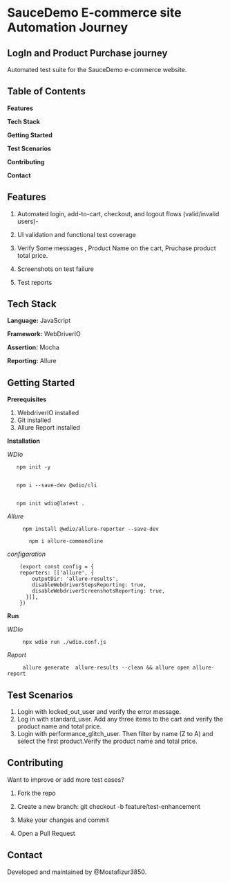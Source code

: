 # SauceDemo E-commerce site Automation Journey

## LogIn and Product Purchase journey

Automated test suite for the SauceDemo e-commerce website. 
## Table of Contents
**Features**

**Tech Stack**

**Getting Started**

**Test Scenarios**

**Contributing**

**Contact**

## Features
1. Automated login, add-to-cart, checkout, and logout flows (valid/invalid users)-

2. UI validation and functional test coverage

3. Verify Some messages , Product Name on the cart, Pruchase product total price.

4. Screenshots on test failure

5. Test reports 

## Tech Stack

**Language:** JavaScript 

**Framework:** WebDriverIO 

**Assertion:**  Mocha 

**Reporting:** Allure

## Getting Started

**Prerequisites**
1. WebdriverIO installed
2. Git installed
3. Allure Report installed

**Installation**

*WDIo*

```
   npm init -y
```
```

   npm i --save-dev @wdio/cli
```
```

   npm init wdio@latest .
```
*Allure*

```
     npm install @wdio/allure-reporter --save-dev
```


```
       npm i allure-commandline
```



*configaration*

```
    (export const config = {
    reporters: [['allure', {
        outputDir: 'allure-results',
        disableWebdriverStepsReporting: true,
        disableWebdriverScreenshotsReporting: true,
      }]],
    })
```





**Run**

*WDIo*

``` 
     npx wdio run ./wdio.conf.js
```


*Report*

```
     allure generate  allure-results --clean && allure open allure-report
```




## Test Scenarios

1. Login with locked_out_user and verify the error message.
2. Log in with standard_user. Add any three items to the cart and verify the product name and total price.
3. Login with performance_glitch_user. Then filter by name (Z to A) and select the first product.Verify the product name and total price.

## Contributing
Want to improve or add more test cases?
1. Fork the repo

2. Create a new branch: git checkout -b feature/test-enhancement

3. Make your changes and commit

4. Open a Pull Request


## Contact
Developed and maintained by @Mostafizur3850.











